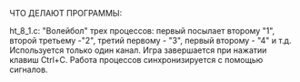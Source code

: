 ЧТО ДЕЛАЮТ ПРОГРАММЫ:

ht_8_1.c: "Волейбол" трех процессов: первый посылает второму "1", второй третьему -"2", третий первому - "3", первый второму - "4" и т.д.
Используется только один канал. Игра завершается при нажатии клавиш Ctrl+C. Работа процессов синхронизируется с помощью сигналов.

